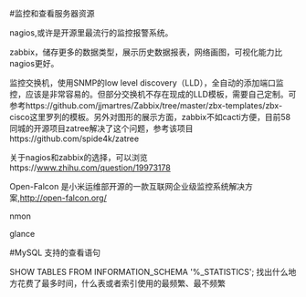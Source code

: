 #监控和查看服务器资源

nagios,或许是开源里最流行的监控报警系统。

zabbix，储存更多的数据类型，展示历史数据报表，网络画图，可视化能力比nagios更好。

监控交换机，使用SNMP的low level discovery（LLD），全自动的添加端口监控，应该是非常容易的。但部分交换机不存在现成的LLD模板，需要自己定制。可参考https://github.com/jjmartres/Zabbix/tree/master/zbx-templates/zbx-cisco这里罗列的模板。另外对图形的展示方面，zabbix不如cacti方便，目前58同城的开源项目zatree解决了这个问题，参考该项目https://github.com/spide4k/zatree

关于nagios和zabbix的选择，可以浏览https://www.zhihu.com/question/19973178

Open-Falcon 是小米运维部开源的一款互联网企业级监控系统解决方案,http://open-falcon.org/

nmon

glance



#MySQL 支持的查看语句

SHOW TABLES FROM INFORMATION_SCHEMA '%_STATISTICS';
找出什么地方花费了最多时间，什么表或者索引使用的最频繁、最不频繁
